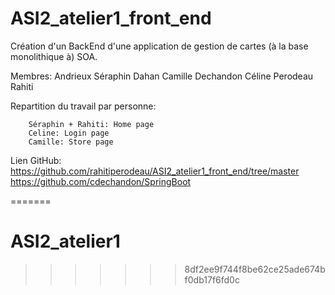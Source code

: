 
# ASI2_atelier1_front_end

Création d'un BackEnd d'une application de gestion de cartes (à la base monolithique à) SOA. 

Membres: Andrieux Séraphin
         Dahan Camille
         Dechandon Céline
         Perodeau Rahiti
         
Repartition du travail par personne:

        Séraphin + Rahiti: Home page
        Celine: Login page
        Camille: Store page
        
Lien GitHub: https://github.com/rahitiperodeau/ASI2_atelier1_front_end/tree/master
             https://github.com/cdechandon/SpringBoot
             

         
=======
# ASI2_atelier1
>>>>>>> 8df2ee9f744f8be62ce25ade674bf0db17f6fd0c

